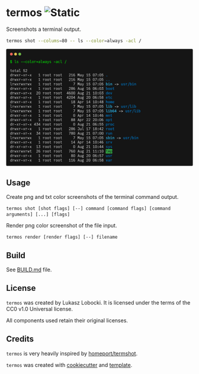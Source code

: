 # termos ![Static](https://img.shields.io/badge/plajta-werwa-chartreuse?style=for-the-badge&labelColor=cyan)

Screenshots a terminal output.

```bash
termos shot --colums=80 -- ls --color=always -acl /
```

![example](example.png)

## Usage

Create png and txt color screenshots of the terminal command output.

```text
termos shot [shot flags] [--] command [command flags] [command arguments] [...] [flags]
```

Render png color screenshot of the file input.

```text
termos render [render flags] [--] filename
```

## Build

See [BUILD.md](BUILD.md) file.

## License

`termos` was created by Lukasz Lobocki. It is licensed under the terms of the CC0 v1.0 Universal license.

All components used retain their original licenses.

## Credits

`termos` is very heavily inspired by [homeport/termshot](https://github.com/homeport/termshot).

`termos` was created with [cookiecutter](https://cookiecutter.readthedocs.io/en/latest/) and [template](https://github.com/lukasz-lobocki/go-cookiecutter).
